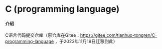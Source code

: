 # C (programming language)



#### 介绍
C语言代码提交仓库（原仓库在Gitee：https://gitee.com/tianhuo-tongren/C-programming-language ，于2023年11月18日迁移到此）

